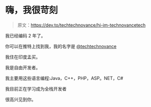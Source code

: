 # 嗨，我很苛刻

> 原文：<https://dev.to/techtechnovance/hi-im-technovancetech>

我已经编码 2 年了。

你可以在推特上找到我，我的名字是 [@techtechnovance](https://twitter.com/techtechnovance)

我住在印度孟买。

我是自由开发者。

我主要用这些语言编程:Java，C++，PHP，ASP。NET，C#

我目前正在学习成为全栈开发者

很高兴见到你。